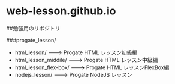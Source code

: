 # web-lesson.github.io
##勉強用のリポジトリ

###progate_lesson/
  * html_lesson/          ---> Progate HTML レッスン初級編
  * html_lesson_middile/  ---> Progate HTML レッスン中級編
  * html_lesson_flex-box/ ---> Progate HTML レッスンFlexBox編
  * nodejs_lesson/        ---> Progate NodeJS レッスン
